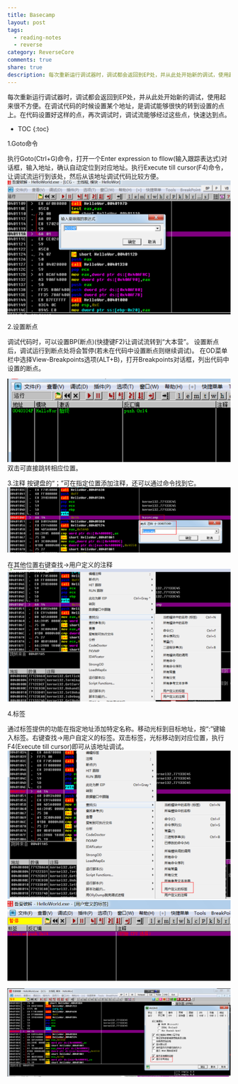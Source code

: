 ```yaml
---
title: Basecamp
layout: post
tags:
  - reading-notes
  - reverse
category: ReverseCore
comments: true
share: true
description: 每次重新运行调试器时，调试都会返回到EP处，并从此处开始新的调试，使用起来很不方便。在调试代码的时候设置某个地址，是调试能够很快的转到设置的点上。在代码设置好这样的点，再次调试时，调试流能够经过这些点，快速达到点。
---
```


每次重新运行调试器时，调试都会返回到EP处，并从此处开始新的调试，使用起来很不方便。在调试代码的时候设置某个地址，是调试能够很快的转到设置的点上。在代码设置好这样的点，再次调试时，调试流能够经过这些点，快速达到点。

* TOC
{:toc}

<!--more-->

1.Goto命令

执行Goto(Ctrl+G)命令，打开一个Enter expression to fllow(输入跟踪表达式)对话框，输入地址，确认自动定位到对应地址。执行Execute till cursor(F4)命令，让调试流运行到该处，然后从该地址调试代码比较方便。
![Goto](/img/reversecore_assets/1489417456543.png)

2.设置断点

调试代码时，可以设置BP(断点)(快捷键F2)让调试流转到“大本营”。
设置断点后，调试运行到断点处将会暂停(若未在代码中设置断点则继续调试)。
在OD菜单栏中选择View-Breakpoints选项(ALT+B)，打开Breakpoints对话框，列出代码中设置的断点。

![断点视图](/img/reversecore_assets/1489418029996.png)
双击可直接跳转相应位置。

3.注释
按键盘的“；”可在指定位置添加注释，还可以通过命令找到它。
![注释](/img/reversecore_assets/1489418492102.png)

在其他位置右键查找->用户定义的注释
![查找注释](/img/reversecore_assets/1489418737607.png)


4.标签

通过标签提供的功能在指定地址添加特定名称。移动光标到目标地址，按“:”键输入标签。右键查找->用户自定义的标签。双击标签，光标移动到对应位置，执行F4(Execute till cursor)即可从该地址调试。
![标签](/img/reversecore_assets/1489419362204.png)
![检索标签](/img/reversecore_assets/1489419799106.png)

![显示地址](/img/reversecore_assets/1489419711011.png)

